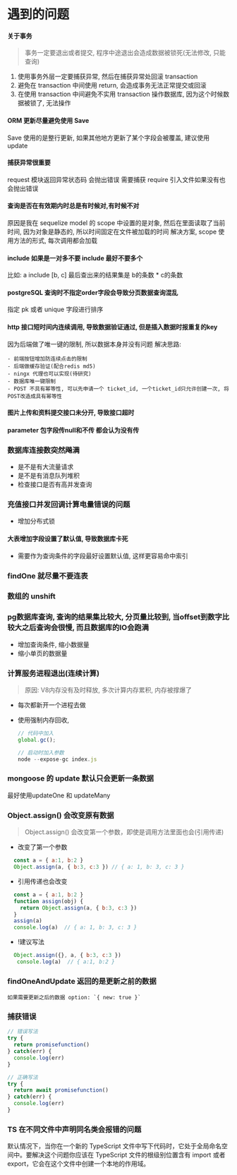 # 遇到的问题

#### 关于事务
> 事务一定要退出或者提交, 程序中途退出会造成数据被锁死(无法修改, 只能查询)

1. 使用事务外层一定要捕获异常, 然后在捕获异常处回滚 transaction
2. 避免在 transaction 中间使用 return, 会造成事务无法正常提交或回滚
3. 在使用 transaction 中间避免不实用 transaction 操作数据库, 因为这个时候数据被锁了, 无法操作

#### ORM 更新尽量避免使用 Save
Save 使用的是整行更新, 如果其他地方更新了某个字段会被覆盖, 建议使用 update

#### 捕获异常很重要
request 模块返回异常状态码 会抛出错误  需要捕获
require 引入文件如果没有也会抛出错误

#### 查询是否在有效期内时总是有时候对,有时候不对
原因是我在 sequelize model 的 scope 中设置的是对象, 然后在里面读取了当前时间, 因为对象是静态的, 所以时间固定在文件被加载的时间
解决方案, scope 使用方法的形式, 每次调用都会加载

#### include 如果是一对多不要 include 最好不要多个
比如: a include [b, c] 最后查出来的结果集是 b的条数 * c的条数

#### postgreSQL 查询时不指定order字段会导致分页数据查询混乱
指定 pk 或者 unique 字段进行排序

#### http 接口短时间内连续调用, 导致数据验证通过, 但是插入数据时报重复的key
因为后端做了唯一键的限制, 所以数据本身并没有问题
解决思路:

    - 前端按钮增加防连续点击的限制
    - 后端做缓存验证(配合redis md5)
    - ningx 代理也可以实现(待研究)
    - 数据库唯一键限制
    - POST 不具有幂等性, 可以先申请一个 ticket_id, 一个ticket_id只允许创建一次, 将POST改造成具有幂等性

#### 图片上传和资料提交接口未分开, 导致接口超时


#### parameter 包字段传null和不传  都会认为没有传


### 数据库连接数突然飚满
- 是不是有大流量请求
- 是不是有消息队列堆积
- 检查接口是否有高并发查询

### 充值接口并发回调计算电量错误的问题
- 增加分布式锁

#### 大表增加字段设置了默认值, 导致数据库卡死
- 需要作为查询条件的字段最好设置默认值, 这样更容易命中索引

### findOne 就尽量不要连表

### 数组的 unshift

### pg数据库查询, 查询的结果集比较大, 分页量比较到, 当offset到数字比较大之后查询会很慢, 而且数据库的IO会跑满
- 增加查询条件, 缩小数据量
- 缩小单页的数据量

### 计算服务进程退出(连续计算)
> 原因: V8内存没有及时释放, 多次计算内存累积, 内存被撑爆了

-  每次都新开一个进程去做
-  使用强制内存回收,

    ```js
    // 代码中加入
    global.gc();

    // 启动时加入参数
    node --expose-gc index.js
    ```

### mongoose 的 update 默认只会更新一条数据
  最好使用updateOne 和 updateMany

### Object.assign() 会改变原有数据
  > Object.assign() 会改变第一个参数，即使是调用方法里面也会(引用传递)


  - 改变了第一个参数
  ```js
    const a = { a:1, b:2 }
    Object.assign(a, { b:3, c:3 }) // { a: 1, b: 3, c: 3 }
  ```


  - 引用传递也会改变
  ```js
    const a = { a:1, b:2 }
    function assign(obj) {
      return Object.assign(a, { b:3, c:3 })
    }
    assign(a)
    console.log(a)  // { a: 1, b: 3, c: 3 }
  ```

  - !建议写法
  ```js
    Object.assign({}, a, { b:3, c:3 })
     console.log(a)  // { a:1, b:2 }
  ```

  ### findOneAndUpdate 返回的是更新之前的数据
    如果需要更新之后的数据 option: `{ new: true }`

### 捕获错误

```js
// 错误写法
try {
  return promisefunction()
} catch(err) {
  console.log(err)
}

// 正确写法
try {
  return await promisefunction()
} catch(err) {
  console.log(err)
}
```

### TS 在不同文件中声明同名类会报错的问题
默认情况下，当你在一个新的 TypeScript 文件中写下代码时，它处于全局命名空间中。要解决这个问题你应该在 TypeScript 文件的根级别位置含有 import 或者 export，它会在这个文件中创建一个本地的作用域。